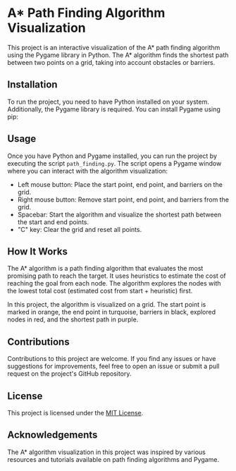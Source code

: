 # A* Path Finding Algorithm Visualization

This project is an interactive visualization of the A* path finding algorithm using the Pygame library in Python. The A* algorithm finds the shortest path between two points on a grid, taking into account obstacles or barriers.

## Installation

To run the project, you need to have Python installed on your system. Additionally, the Pygame library is required. You can install Pygame using pip:


## Usage

Once you have Python and Pygame installed, you can run the project by executing the script `path_finding.py`. The script opens a Pygame window where you can interact with the algorithm visualization:

- Left mouse button: Place the start point, end point, and barriers on the grid.
- Right mouse button: Remove start point, end point, and barriers from the grid.
- Spacebar: Start the algorithm and visualize the shortest path between the start and end points.
- "C" key: Clear the grid and reset all points.

## How It Works

The A* algorithm is a path finding algorithm that evaluates the most promising path to reach the target. It uses heuristics to estimate the cost of reaching the goal from each node. The algorithm explores the nodes with the lowest total cost (estimated cost from start + heuristic) first.

In this project, the algorithm is visualized on a grid. The start point is marked in orange, the end point in turquoise, barriers in black, explored nodes in red, and the shortest path in purple.

## Contributions

Contributions to this project are welcome. If you find any issues or have suggestions for improvements, feel free to open an issue or submit a pull request on the project's GitHub repository.

## License

This project is licensed under the [MIT License](https://opensource.org/licenses/MIT).

## Acknowledgements

The A* algorithm visualization in this project was inspired by various resources and tutorials available on path finding algorithms and Pygame.
